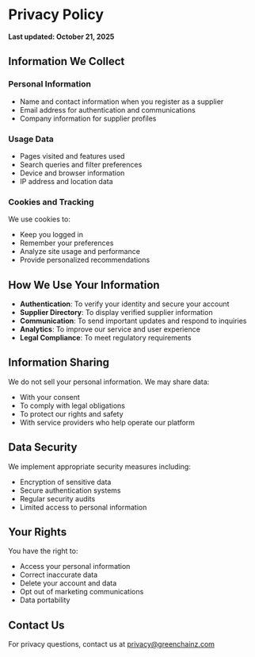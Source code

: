 # Privacy Policy

**Last updated: October 21, 2025**

## Information We Collect

### Personal Information
- Name and contact information when you register as a supplier
- Email address for authentication and communications
- Company information for supplier profiles

### Usage Data
- Pages visited and features used
- Search queries and filter preferences
- Device and browser information
- IP address and location data

### Cookies and Tracking
We use cookies to:
- Keep you logged in
- Remember your preferences
- Analyze site usage and performance
- Provide personalized recommendations

## How We Use Your Information

- **Authentication**: To verify your identity and secure your account
- **Supplier Directory**: To display verified supplier information
- **Communication**: To send important updates and respond to inquiries
- **Analytics**: To improve our service and user experience
- **Legal Compliance**: To meet regulatory requirements

## Information Sharing

We do not sell your personal information. We may share data:
- With your consent
- To comply with legal obligations
- To protect our rights and safety
- With service providers who help operate our platform

## Data Security

We implement appropriate security measures including:
- Encryption of sensitive data
- Secure authentication systems
- Regular security audits
- Limited access to personal information

## Your Rights

You have the right to:
- Access your personal information
- Correct inaccurate data
- Delete your account and data
- Opt out of marketing communications
- Data portability

## Contact Us

For privacy questions, contact us at privacy@greenchainz.com